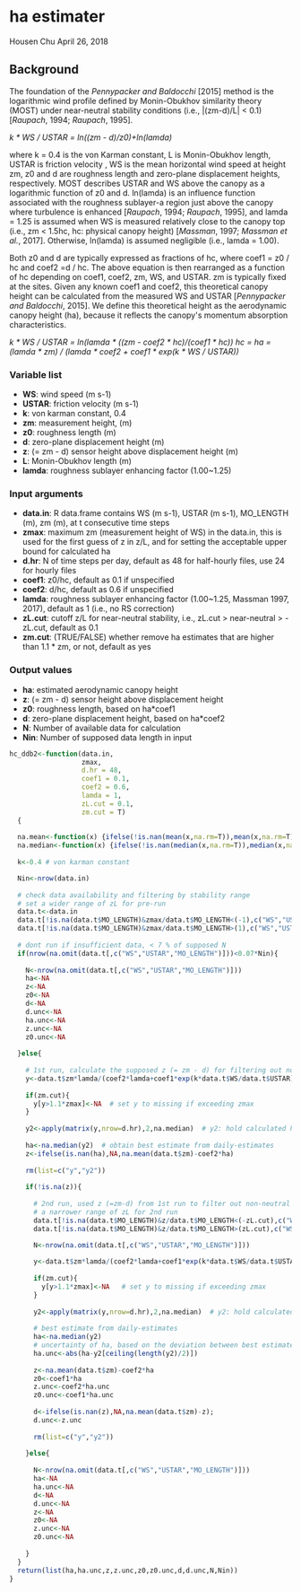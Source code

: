 ha estimater
================
Housen Chu
April 26, 2018

Background
----------

The foundation of the *Pennypacker and Baldocchi* \[2015\] method is the logarithmic wind profile defined by Monin-Obukhov similarity theory (MOST) under near-neutral stability conditions (i.e., |(zm-d)/L| &lt; 0.1) \[*Raupach*, 1994; *Raupach*, 1995\].

*k \* WS / USTAR = ln((zm - d)/z0)+ln(lamda)*

where k = 0.4 is the von Karman constant, L is Monin-Obukhov length, USTAR is friction velocity , WS is the mean horizontal wind speed at height zm, z0 and d are roughness length and zero-plane displacement heights, respectively. MOST describes USTAR and WS above the canopy as a logarithmic function of z0 and d. ln(lamda) is an influence function associated with the roughness sublayer-a region just above the canopy where turbulence is enhanced \[*Raupach*, 1994; *Raupach*, 1995\], and lamda = 1.25 is assumed when WS is measured relatively close to the canopy top (i.e., zm &lt; 1.5hc, hc: physical canopy height) \[*Massman*, 1997; *Massman et al.*, 2017\]. Otherwise, ln(lamda) is assumed negligible (i.e., lamda = 1.00).

Both z0 and d are typically expressed as fractions of hc, where coef1 = z0 / hc and coef2 =d / hc. The above equation is then rearranged as a function of hc depending on coef1, coef2, zm, WS, and USTAR. zm is typically fixed at the sites. Given any known coef1 and coef2, this theoretical canopy height can be calculated from the measured WS and USTAR \[*Pennypacker and Baldocchi*, 2015\]. We define this theoretical height as the aerodynamic canopy height (ha), because it reflects the canopy's momentum absorption characteristics.

*k \* WS / USTAR = ln(lamda \* ((zm - coef2 \* hc)/(coef1 \* hc))*
*hc = ha = (lamda \* zm) / (lamda \* coef2 + coef1 \* exp(k \* WS / USTAR))*

### Variable list

-   **WS**: wind speed (m s-1)
-   **USTAR**: friction velocity (m s-1)
-   **k**: von karman constant, 0.4
-   **zm**: measurement height, (m)
-   **z0**: roughness length (m)
-   **d**: zero-plane displacement height (m)
-   **z**: (= zm - d) sensor height above displacement height (m)
-   **L**: Monin-Obukhov length (m)
-   **lamda**: roughness sublayer enhancing factor (1.00~1.25)

### Input arguments

-   **data.in**: R data.frame contains WS (m s-1), USTAR (m s-1), MO\_LENGTH (m), zm (m), at t consecutive time steps
-   **zmax**: maximum zm (measurement height of WS) in the data.in, this is used for the first guess of z in z/L, and for setting the acceptable upper bound for calculated ha
-   **d.hr**: N of time steps per day, default as 48 for half-hourly files, use 24 for hourly files
-   **coef1**: z0/hc, default as 0.1 if unspecified
-   **coef2**: d/hc, default as 0.6 if unspecified
-   **lamda**: roughness sublayer enhancing factor (1.00~1.25, Massman 1997, 2017), default as 1 (i.e., no RS correction)
-   **zL.cut**: cutoff z/L for near-neutral stability, i.e., zL.cut &gt; near-neutral &gt; -zL.cut, default as 0.1
-   **zm.cut**: (TRUE/FALSE) whether remove ha estimates that are higher than 1.1 \* zm, or not, default as yes

### Output values

-   **ha**: estimated aerodynamic canopy height
-   **z**: (= zm - d) sensor height above displacement height
-   **z0**: roughness length, based on ha\*coef1
-   **d**: zero-plane displacement height, based on ha\*coef2
-   **N**: Number of available data for calculation
-   **Nin**: Number of supposed data length in input

``` r
hc_ddb2<-function(data.in,         
                  zmax,
                  d.hr = 48,
                  coef1 = 0.1,
                  coef2 = 0.6,
                  lamda = 1,
                  zL.cut = 0.1,
                  zm.cut = T)
  {
  
  na.mean<-function(x) {ifelse(!is.nan(mean(x,na.rm=T)),mean(x,na.rm=T),NA)}
  na.median<-function(x) {ifelse(!is.nan(median(x,na.rm=T)),median(x,na.rm=T),NA)}
  
  k<-0.4 # von karman constant

  Nin<-nrow(data.in)
  
  # check data availability and filtering by stability range
  # set a wider range of zL for pre-run
  data.t<-data.in
  data.t[!is.na(data.t$MO_LENGTH)&zmax/data.t$MO_LENGTH<(-1),c("WS","USTAR")]<-NA  
  data.t[!is.na(data.t$MO_LENGTH)&zmax/data.t$MO_LENGTH>(1),c("WS","USTAR")]<-NA  
  
  # dont run if insufficient data, < 7 % of supposed N
  if(nrow(na.omit(data.t[,c("WS","USTAR","MO_LENGTH")]))<0.07*Nin){
    
    N<-nrow(na.omit(data.t[,c("WS","USTAR","MO_LENGTH")]))
    ha<-NA
    z<-NA
    z0<-NA
    d<-NA
    d.unc<-NA
    ha.unc<-NA
    z.unc<-NA
    z0.unc<-NA
    
  }else{
    
    # 1st run, calculate the supposed z (= zm - d) for filtering out non-near neutral conditions
    y<-data.t$zm*lamda/(coef2*lamda+coef1*exp(k*data.t$WS/data.t$USTAR));  # y: hold calculated ha for each (half)hour 
    
    if(zm.cut){
      y[y>1.1*zmax]<-NA  # set y to missing if exceeding zmax  
    }
    
    y2<-apply(matrix(y,nrow=d.hr),2,na.median)  # y2: hold calculated ha for each day
    
    ha<-na.median(y2)  # obtain best estimate from daily-estimates
    z<-ifelse(is.nan(ha),NA,na.mean(data.t$zm)-coef2*ha)
    
    rm(list=c("y","y2"))
    
    if(!is.na(z)){
      
      # 2nd run, used z (=zm-d) from 1st run to filter out non-neutral conditions 
      # a narrower range of zL for 2nd run
      data.t[!is.na(data.t$MO_LENGTH)&z/data.t$MO_LENGTH<(-zL.cut),c("WS","USTAR")]<-NA  
      data.t[!is.na(data.t$MO_LENGTH)&z/data.t$MO_LENGTH>(zL.cut),c("WS","USTAR")]<-NA  

      N<-nrow(na.omit(data.t[,c("WS","USTAR","MO_LENGTH")]))
      
      y<-data.t$zm*lamda/(coef2*lamda+coef1*exp(k*data.t$WS/data.t$USTAR));  # y: hold calculated ha for each (half)hour 
      
      if(zm.cut){
        y[y>1.1*zmax]<-NA   # set y to missing if exceeding zmax
      }
      
      y2<-apply(matrix(y,nrow=d.hr),2,na.median)  # y2: hold calculated ha for each day
      
      # best estimate from daily-estimates
      ha<-na.median(y2)  
      # uncertainty of ha, based on the deviation between best estimates ha, and the daily-estimates (not used in manuscript)  
      ha.unc<-abs(ha-y2[ceiling(length(y2)/2)])   
      
      z<-na.mean(data.t$zm)-coef2*ha
      z0<-coef1*ha
      z.unc<-coef2*ha.unc
      z0.unc<-coef1*ha.unc
      
      d<-ifelse(is.nan(z),NA,na.mean(data.t$zm)-z);
      d.unc<-z.unc
      
      rm(list=c("y","y2"))
      
    }else{
      
      N<-nrow(na.omit(data.t[,c("WS","USTAR","MO_LENGTH")]))
      ha<-NA
      ha.unc<-NA
      d<-NA
      d.unc<-NA
      z<-NA
      z0<-NA
      z.unc<-NA
      z0.unc<-NA
      
    }
  }
  return(list(ha,ha.unc,z,z.unc,z0,z0.unc,d,d.unc,N,Nin))
}
```
